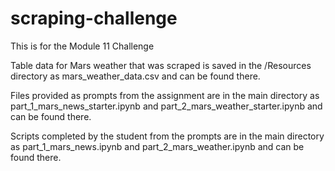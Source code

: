 # scraping-challenge
This is for the Module 11 Challenge

Table data for Mars weather that was scraped is saved in the /Resources directory as mars_weather_data.csv and can be found there.

Files provided as prompts from the assignment are in the main directory as part_1_mars_news_starter.ipynb and part_2_mars_weather_starter.ipynb and can be found there.

Scripts completed by the student from the prompts are in the main directory as part_1_mars_news.ipynb and part_2_mars_weather.ipynb and can be found there.
